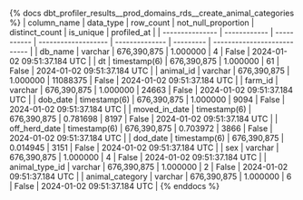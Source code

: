 {% docs dbt_profiler_results__prod_domains_rds__create_animal_categories  %}
| column_name     | data_type    |   row_count | not_null_proportion | distinct_count | is_unique | profiled_at                 |
| --------------- | ------------ | ----------- | ------------------- | -------------- | --------- | --------------------------- |
| db_name         | varchar      | 676,390,875 |            1.000000 |              4 |     False | 2024-01-02 09:51:37.184 UTC |
| dt              | timestamp(6) | 676,390,875 |            1.000000 |             61 |     False | 2024-01-02 09:51:37.184 UTC |
| animal_id       | varchar      | 676,390,875 |            1.000000 |       11088375 |     False | 2024-01-02 09:51:37.184 UTC |
| farm_id         | varchar      | 676,390,875 |            1.000000 |          24663 |     False | 2024-01-02 09:51:37.184 UTC |
| dob_date        | timestamp(6) | 676,390,875 |            1.000000 |           9094 |     False | 2024-01-02 09:51:37.184 UTC |
| moved_in_date   | timestamp(6) | 676,390,875 |            0.781698 |           8197 |     False | 2024-01-02 09:51:37.184 UTC |
| off_herd_date   | timestamp(6) | 676,390,875 |            0.703972 |           3866 |     False | 2024-01-02 09:51:37.184 UTC |
| dod_date        | timestamp(6) | 676,390,875 |            0.014945 |           3151 |     False | 2024-01-02 09:51:37.184 UTC |
| sex             | varchar      | 676,390,875 |            1.000000 |              4 |     False | 2024-01-02 09:51:37.184 UTC |
| animal_type_id  | varchar      | 676,390,875 |            1.000000 |              2 |     False | 2024-01-02 09:51:37.184 UTC |
| animal_category | varchar      | 676,390,875 |            1.000000 |              6 |     False | 2024-01-02 09:51:37.184 UTC |
{% enddocs %}
